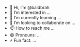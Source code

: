 - 👋 Hi, I’m @baldbrah
- 👀 I’m interested in ...
- 🌱 I’m currently learning ...
- 💞️ I’m looking to collaborate on ...
- 📫 How to reach me ...
- 😄 Pronouns: ...
- ⚡ Fun fact: ...

<!---
baldbrah/baldbrah is a ✨ special ✨ repository because its `README.md` (this file) appears on your GitHub profile.
You can click the Preview link to take a look at your changes.
--->
